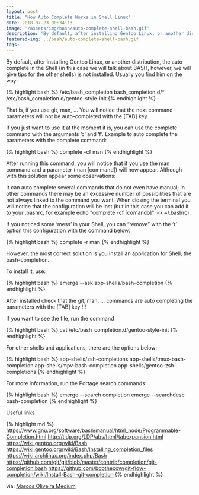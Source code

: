 ```yaml
---
layout: post
title: "How Auto Complete Works in Shell Linux"
date: 2018-07-23 00:34:13
image: '/assets/img/bash/auto-complete-shell-bash.gif'
description: 'By default, after installing Gentoo Linux, or another distribution, the auto complete in the Shell is not installed.'
featured-img: ../bash/auto-complete-shell-bash.gif
tags:
---
```


By default, after installing Gentoo Linux, or another distribution, the auto complete in the Shell (in this case we will talk about BASH, however, we will give tips for the other shells) is not installed. Usually you find him on the way:

{% highlight bash %}
/etc/bash_completion
bash_completion.d/*
/etc/bash_completion.d/gentoo-style-init
{% endhighlight %}

That is, if you use git, man, … You will notice that the next command parameters will not be auto-completed with the [TAB] key.

If you just want to use it at the moment it is, you can use the complete command with the arguments ‘c’ and ‘f’. Example to auto complete the parameters with the complete command:

{% highlight bash %}
complete -cf man
{% endhighlight %}

After running this command, you will notice that if you use the man command and a parameter (man [command]) will now appear. Although with this solution appear some observations:

It can auto complete several commands that do not even have manual;
 In other commands there may be an excessive number of possibilities that are not always linked to the command you want.
 When closing the terminal you will notice that the configuration will be lost (but in this case you can add it to your .bashrc, for example echo "complete -cf [comando]" >> ~/.bashrc).

If you noticed some ‘mess’ in your Shell, you can “remove” with the ‘r’ option this configuration with the command below:

{% highlight bash %}
complete -r man
{% endhighlight %}

However, the most correct solution is you install an application for Shell, the bash-completion.

To install it, use:

{% highlight bash %}
emerge --ask app-shells/bash-completion
{% endhighlight %}

After installed check that the git, man, … commands are auto completing the parameters with the [TAB] key !!!

If you want to see the file, run the command

{% highlight bash %}
cat /etc/bash_completion.d/gentoo-style-init
{% endhighlight %}

For other shells and applications, there are the options below:

{% highlight bash %}
app-shells/zsh-completions
app-shells/tmux-bash-completion
app-shells/mpv-bash-completion
app-shells/gentoo-zsh-completions
{% endhighlight %}

For more information, run the Portage search commands:

{% highlight bash %}
emerge --search completion
emerge --searchdesc bash-completion
{% endhighlight %}

Useful links

{% highlight md %}
<https://www.gnu.org/software/bash/manual/html_node/Programmable-Completion.html>
<http://tldp.org/LDP/abs/html/tabexpansion.html>
<https://wiki.gentoo.org/wiki/Bash>
<https://wiki.gentoo.org/wiki/Bash/Installing_completion_files>
<https://wiki.archlinux.org/index.php/Bash>
<https://github.com/git/git/blob/master/contrib/completion/git-completion.bash>
<https://github.com/bobthecow/git-flow-completion/wiki/Install-Bash-git-completion>
{% endhighlight %}

via: [Marcos Oliveira Medium](https://medium.com/marcos-oliveira/how-auto-complete-works-in-shell-linux-fe3c37b47361)
